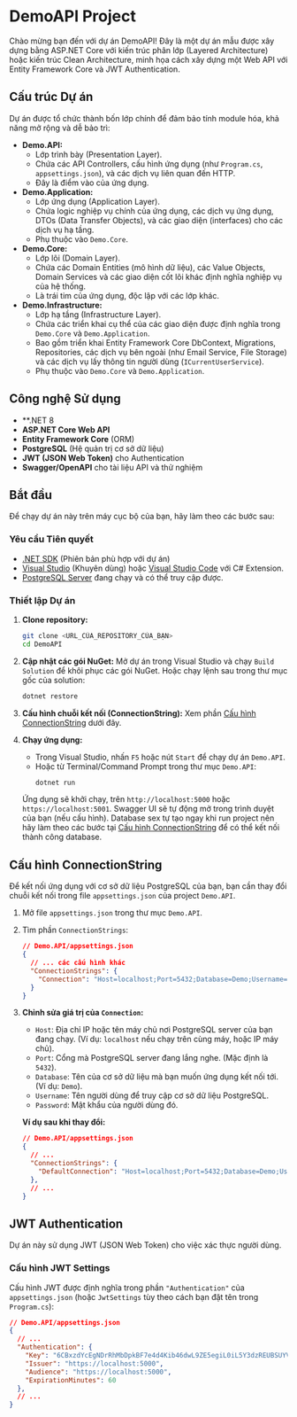 # DemoAPI Project

Chào mừng bạn đến với dự án DemoAPI! Đây là một dự án mẫu được xây dựng bằng ASP.NET Core với kiến trúc phân lớp (Layered Architecture) hoặc kiến trúc Clean Architecture, minh họa cách xây dựng một Web API với Entity Framework Core và JWT Authentication.

## Cấu trúc Dự án

Dự án được tổ chức thành bốn lớp chính để đảm bảo tính module hóa, khả năng mở rộng và dễ bảo trì:

* **Demo.API:**
    * Lớp trình bày (Presentation Layer).
    * Chứa các API Controllers, cấu hình ứng dụng (như `Program.cs`, `appsettings.json`), và các dịch vụ liên quan đến HTTP.
    * Đây là điểm vào của ứng dụng.
* **Demo.Application:**
    * Lớp ứng dụng (Application Layer).
    * Chứa logic nghiệp vụ chính của ứng dụng, các dịch vụ ứng dụng, DTOs (Data Transfer Objects), và các giao diện (interfaces) cho các dịch vụ hạ tầng.
    * Phụ thuộc vào `Demo.Core`.
* **Demo.Core:**
    * Lớp lõi (Domain Layer).
    * Chứa các Domain Entities (mô hình dữ liệu), các Value Objects, Domain Services và các giao diện cốt lõi khác định nghĩa nghiệp vụ của hệ thống.
    * Là trái tim của ứng dụng, độc lập với các lớp khác.
* **Demo.Infrastructure:**
    * Lớp hạ tầng (Infrastructure Layer).
    * Chứa các triển khai cụ thể của các giao diện được định nghĩa trong `Demo.Core` và `Demo.Application`.
    * Bao gồm triển khai Entity Framework Core DbContext, Migrations, Repositories, các dịch vụ bên ngoài (như Email Service, File Storage) và các dịch vụ lấy thông tin người dùng (`ICurrentUserService`).
    * Phụ thuộc vào `Demo.Core` và `Demo.Application`.

## Công nghệ Sử dụng

* **.NET 8
* **ASP.NET Core Web API**
* **Entity Framework Core** (ORM)
* **PostgreSQL** (Hệ quản trị cơ sở dữ liệu)
* **JWT (JSON Web Token)** cho Authentication
* **Swagger/OpenAPI** cho tài liệu API và thử nghiệm

## Bắt đầu

Để chạy dự án này trên máy cục bộ của bạn, hãy làm theo các bước sau:

### Yêu cầu Tiên quyết

* [.NET SDK](https://dotnet.microsoft.com/download) (Phiên bản phù hợp với dự án)
* [Visual Studio](https://visualstudio.microsoft.com/vs/community/) (Khuyên dùng) hoặc [Visual Studio Code](https://code.visualstudio.com/) với C# Extension.
* [PostgreSQL Server](https://www.postgresql.org/download/) đang chạy và có thể truy cập được.

### Thiết lập Dự án

1.  **Clone repository:**
    ```bash
    git clone <URL_CỦA_REPOSITORY_CỦA_BẠN>
    cd DemoAPI
    ```
2.  **Cập nhật các gói NuGet:**
    Mở dự án trong Visual Studio và chạy `Build Solution` để khôi phục các gói NuGet. Hoặc chạy lệnh sau trong thư mục gốc của solution:
    ```bash
    dotnet restore
    ```
3.  **Cấu hình chuỗi kết nối (ConnectionString):**
    Xem phần [Cấu hình ConnectionString](#cấu-hình-connectionstring) dưới đây.

4.  **Chạy ứng dụng:**
    * Trong Visual Studio, nhấn `F5` hoặc nút `Start` để chạy dự án `Demo.API`.
    * Hoặc từ Terminal/Command Prompt trong thư mục `Demo.API`:
        ```bash
        dotnet run
        ```
    Ứng dụng sẽ khởi chạy, trên `http://localhost:5000` hoặc `https://localhost:5001`. Swagger UI sẽ tự động mở trong trình duyệt của bạn (nếu cấu hình).
    Database sex tự tạo ngay khi run project nên hãy làm theo các bước tại [Cấu hình ConnectionString](#cấu-hình-connectionstring) để có thể kết nối thành công database.

## Cấu hình ConnectionString

Để kết nối ứng dụng với cơ sở dữ liệu PostgreSQL của bạn, bạn cần thay đổi chuỗi kết nối trong file `appsettings.json` của project `Demo.API`.

1.  Mở file `appsettings.json` trong thư mục `Demo.API`.

2.  Tìm phần `ConnectionStrings`:

    ```json
    // Demo.API/appsettings.json
    {
      // ... các cấu hình khác
      "ConnectionStrings": {
        "Connection": "Host=localhost;Port=5432;Database=Demo;Username=postgres;Password=12345"
      }
    }
    ```

3.  **Chỉnh sửa giá trị của `Connection`:**

    * `Host`: Địa chỉ IP hoặc tên máy chủ nơi PostgreSQL server của bạn đang chạy. (Ví dụ: `localhost` nếu chạy trên cùng máy, hoặc IP máy chủ).
    * `Port`: Cổng mà PostgreSQL server đang lắng nghe. (Mặc định là `5432`).
    * `Database`: Tên của cơ sở dữ liệu mà bạn muốn ứng dụng kết nối tới. (Ví dụ: `Demo`).
    * `Username`: Tên người dùng để truy cập cơ sở dữ liệu PostgreSQL.
    * `Password`: Mật khẩu của người dùng đó.

    **Ví dụ sau khi thay đổi:**

    ```json
    // Demo.API/appsettings.json
    {
      // ...
      "ConnectionStrings": {
        "DefaultConnection": "Host=localhost;Port=5432;Database=Demo;Username=postgres;Password=12345"
      },
      // ...
    }
    ```
## JWT Authentication

Dự án này sử dụng JWT (JSON Web Token) cho việc xác thực người dùng.

### Cấu hình JWT Settings

Cấu hình JWT được định nghĩa trong phần `"Authentication"` của `appsettings.json` (hoặc `JwtSettings` tùy theo cách bạn đặt tên trong `Program.cs`):

```json
// Demo.API/appsettings.json
{
  // ...
  "Authentication": {
    "Key": "6CBxzdYcEgNDrRhMbDpkBF7e4d4Kib46dwL9ZE5egiL0iL5Y3dzREUBSUYVUwUkN6CBxzdYcEgNDrRhMbDpkBF7e4d4Kib46dwL9ZE5egiL0iL5Y3dzREUBSUYVUwUkN",
    "Issuer": "https://localhost:5000",
    "Audience": "https://localhost:5000",
    "ExpirationMinutes": 60
  },
  // ...
}

